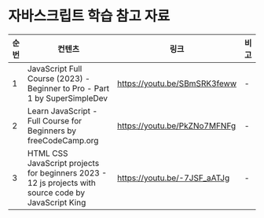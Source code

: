 # 자바스크립트 학습 참고 자료

| 순번 | 컨텐츠 | 링크 | 비고 |
| ---| --- | --- | --- |
| 1 | JavaScript Full Course (2023) - Beginner to Pro - Part 1 by SuperSimpleDev | https://youtu.be/SBmSRK3feww | - |
| 2 | Learn JavaScript - Full Course for Beginners by freeCodeCamp.org | https://youtu.be/PkZNo7MFNFg | - |
| 3 | HTML CSS JavaScript projects for beginners 2023 - 12 js projects with source code by JavaScript King | https://youtu.be/-7JSF_aATJg | - |

